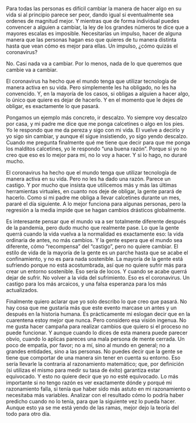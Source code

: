 Para todas las personas es difícil cambiar la manera de hacer algo en su vida si al principio parece ser peor, dando igual si eventualmente sea ordenes de magnitud mejor. Y mientras que de forma individual puedes convencer a alguien a cambiar, la ley de los grandes números te dice que a mayores escalas es imposible. Necesitarías un impulso, hacer de alguna manera que las personas hagan eso que quieres de tu manera distinta hasta que vean cómo es mejor para ellas. Un impulso, ¿cómo quizás el coronavirus?

No. Casi nada va a cambiar. Por lo menos, nada de lo que queremos que cambie va a cambiar.

El coronavirus ha hecho que el mundo tenga que utilizar tecnología de manera activa en su vida. Pero simplemente les ha obligado, no les ha convencido. Y, en la mayoría de los casos, si obligas a alguien a hacer algo, lo único que quiere es dejar de hacerlo. Y en el momento que le dejes de  obligar, es exactamente lo que pasará. 

Pongamos un ejemplo más concreto, ir descalzo. Yo siempre voy descalzo por casa, y mi padre me dice que me ponga calcetines o algo en los pies. Yo le respondo que me da pereza y sigo con mi vida. El vuelve a decirlo y yo sigo sin cambiar, y aunque él sigue insistiendo, yo sigo yendo descalzo. Cuando me pregunta finalmente qué me tiene que decir para que me ponga los malditos calcetines, yo le respondo “una buena razón”. Porque si yo no creo que eso es lo mejor para mí, no lo voy a hacer. Y si lo hago, no duraré mucho.  

El coronavirus ha hecho que el mundo tenga que utilizar tecnología de manera activa en su vida. Pero no les ha dado una razón. Parece un castigo. Y por mucho que insista que utilicemos más y más las últimas herramientas virtuales, en cuanto nos deje de obligar, la gente parará de hacerlo. Como si mi padre me obliga a llevar calcetines durante un mes, pararé el día siguiente. A lo mejor funciona para algunas personas, pero la regresión a la media impide que se hagan cambios drásticos globalmente. 

Es interesante pensar que el mundo va a ser totalmente diferente después de la pandemia, pero dudo mucho que realmente pase. Lo que la gente querrá cuando la vida vuelva a la normalidad es exactamente eso: la vida ordinaria de antes, no más cambios. Y la gente espera que el mundo sea diferente, cómo “recompensa” del “castigo”, pero no quiere cambiar. El estilo de vida de la mayoría de la gente es un parche hasta que se acabe el confinamiento, y no es para nada sostenible. La mayoría de la gente está sufriendo porque no está acostumbrada, así que no quiere sufrir más para crear un entorno sostenible. Eso sería de locos. Y cuando se acabe querrá dejar de sufrir. No volver a la vida del sufrimiento. Eso es el coronavirus. Un castigo para los más arcaicos, y una falsa esperanza para los más actualizados. 

Finalmente quiero aclarar que yo solo describo lo que creo que pasará. No hay cosa que me gustaría más que este evento marcase un antes y un después en la historia humana. Es prácticamente mi eslogan decir que en la cuarentena estoy mejor que nunca. Pero considero esa visión ingenua. No me gusta hacer campaña para realizar cambios que quiero si el proceso no puede funcionar. Y aunque cuando lo dices de esta manera puede parecer obvio, cuando lo aplicas pareces una mala persona de mente cerrada. Un poco de empatía, por favor; no a mí, sino al mundo en general; no a grandes entidades, sino a las personas. No puedes decir que la gente se tiene que comportar de una manera sin tener en cuenta su entorno. Eso sería llevarle la contraria al razonamiento matemático; que, por definición (si utilizas el mismo para medir su tasa de éxito) garantiza estar equivocado. Y esto no quiere decir que yo no esté equivocado. Lo más importante si no tengo razón es ver exactamente dónde y porqué mi razonamiento falla, si tenía que haber sido más astuto en mi razonamiento o necesitaba más variables. Analizar con el resultado cómo lo podría haber predicho cuando no lo tenía, para que la siguiente vez lo pueda hacer. Aunque esto ya se me está yendo de las ramas, mejor dejo la teoría del todo para otro día.